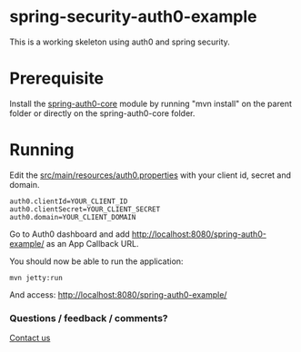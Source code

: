 spring-security-auth0-example
=====================

This is a working skeleton using auth0 and spring security.

Prerequisite
==
Install the [spring-auth0-core](../spring-auth0-core/) module by running "mvn install" on the parent folder or directly on the spring-auth0-core folder. 

Running
==

Edit the [src/main/resources/auth0.properties](src/main/resources/auth0.properties) with your client id, secret and domain.

```Shell
auth0.clientId=YOUR_CLIENT_ID
auth0.clientSecret=YOUR_CLIENT_SECRET
auth0.domain=YOUR_CLIENT_DOMAIN
```

Go to Auth0 dashboard and add [http://localhost:8080/spring-auth0-example/](http://localhost:8080/spring-auth0-example/) as an App Callback URL.

You should now be able to run the application:

```Shell
mvn jetty:run
```

And access: [http://localhost:8080/spring-auth0-example/](http://localhost:8080/spring-auth0-example/)

### Questions / feedback / comments?
[Contact us](http://www.nextprot.org/contact/us)
